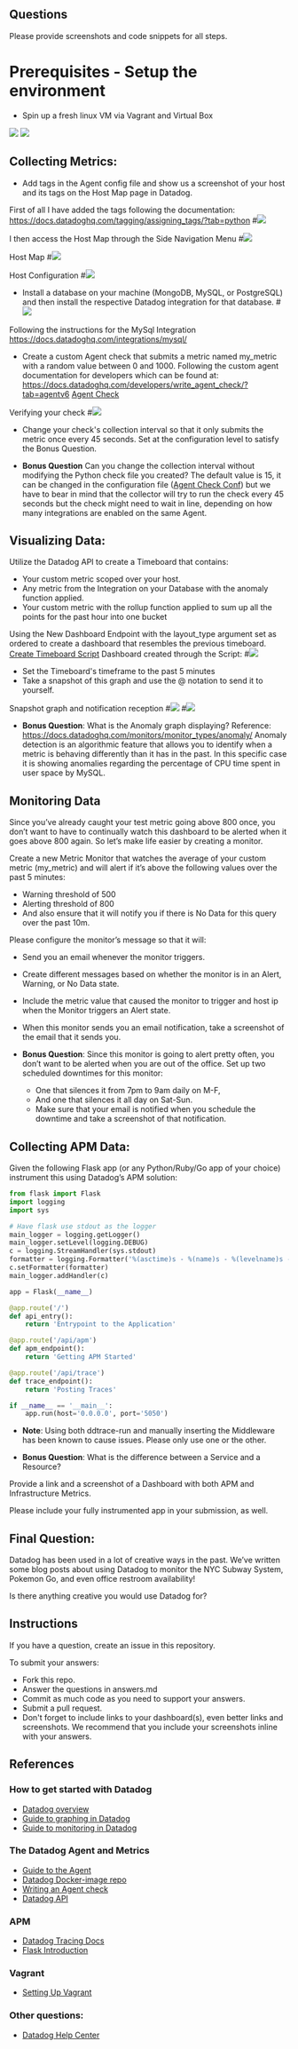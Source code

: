 ## Questions

Please provide screenshots and code snippets for all steps.

# Prerequisites - Setup the environment

 - Spin up a fresh linux VM via Vagrant and Virtual Box
 
 ![](img/env_setup.png)
<img src="img/env_setup.png">


## Collecting Metrics:

* Add tags in the Agent config file and show us a screenshot of your host and its tags on the Host Map page in Datadog.

First of all I have added the tags following the documentation: https://docs.datadoghq.com/tagging/assigning_tags/?tab=python
#![](img/{tags_config_file.png})

I then access the Host Map through the Side Navigation Menu
#![](img/{infrastructure_host_map.png})

Host Map
#![](img/{host_map.png})

Host Configuration
#![](img/{host.png})

* Install a database on your machine (MongoDB, MySQL, or PostgreSQL) and then install the respective Datadog integration for that database.
#![](img/{mysql_vagrant.png})

Following the instructions for the MySql Integration
https://docs.datadoghq.com/integrations/mysql/


* Create a custom Agent check that submits a metric named my_metric with a random value between 0 and 1000.
Following the custom agent documentation for developers which can be found at: https://docs.datadoghq.com/developers/write_agent_check/?tab=agentv6
[Agent Check](my_metric.py)

Verifying your check
#![](img/{agent_verify.png})


* Change your check's collection interval so that it only submits the metric once every 45 seconds.
Set at the configuration level to satisfy the Bonus Question.

* **Bonus Question** Can you change the collection interval without modifying the Python check file you created?
The default value is 15, it can be changed in the configuration file ([Agent Check Conf](my_metric.yaml)) but we have to bear in mind that the collector will try to run the check every 45 seconds but the check might need to wait in line, depending on how many integrations are enabled on the same Agent. 

## Visualizing Data:

Utilize the Datadog API to create a Timeboard that contains:

* Your custom metric scoped over your host.
* Any metric from the Integration on your Database with the anomaly function applied.
* Your custom metric with the rollup function applied to sum up all the points for the past hour into one bucket

Using the New Dashboard Endpoint with the layout_type argument set as ordered to create a dashboard that resembles the previous timeboard.
[Create Timeboard Script](create_timeboard.py)
Dashboard created through the Script:
#![](img/{dashboard.png})

* Set the Timeboard's timeframe to the past 5 minutes
* Take a snapshot of this graph and use the @ notation to send it to yourself.

Snapshot graph and notification reception
#![](img/{snapshot.png})
#![](img/{notification.png})

* **Bonus Question**: What is the Anomaly graph displaying?
Reference: https://docs.datadoghq.com/monitors/monitor_types/anomaly/
Anomaly detection is an algorithmic feature that allows you to identify when a metric is behaving differently than it has in the past. In this specific case it is showing anomalies regarding the percentage of CPU time spent in user space by MySQL.


## Monitoring Data

Since you’ve already caught your test metric going above 800 once, you don’t want to have to continually watch this dashboard to be alerted when it goes above 800 again. So let’s make life easier by creating a monitor.

Create a new Metric Monitor that watches the average of your custom metric (my_metric) and will alert if it’s above the following values over the past 5 minutes:

* Warning threshold of 500
* Alerting threshold of 800
* And also ensure that it will notify you if there is No Data for this query over the past 10m.

Please configure the monitor’s message so that it will:

* Send you an email whenever the monitor triggers.
* Create different messages based on whether the monitor is in an Alert, Warning, or No Data state.
* Include the metric value that caused the monitor to trigger and host ip when the Monitor triggers an Alert state.
* When this monitor sends you an email notification, take a screenshot of the email that it sends you.

* **Bonus Question**: Since this monitor is going to alert pretty often, you don’t want to be alerted when you are out of the office. Set up two scheduled downtimes for this monitor:

  * One that silences it from 7pm to 9am daily on M-F,
  * And one that silences it all day on Sat-Sun.
  * Make sure that your email is notified when you schedule the downtime and take a screenshot of that notification.

## Collecting APM Data:

Given the following Flask app (or any Python/Ruby/Go app of your choice) instrument this using Datadog’s APM solution:

```python
from flask import Flask
import logging
import sys

# Have flask use stdout as the logger
main_logger = logging.getLogger()
main_logger.setLevel(logging.DEBUG)
c = logging.StreamHandler(sys.stdout)
formatter = logging.Formatter('%(asctime)s - %(name)s - %(levelname)s - %(message)s')
c.setFormatter(formatter)
main_logger.addHandler(c)

app = Flask(__name__)

@app.route('/')
def api_entry():
    return 'Entrypoint to the Application'

@app.route('/api/apm')
def apm_endpoint():
    return 'Getting APM Started'

@app.route('/api/trace')
def trace_endpoint():
    return 'Posting Traces'

if __name__ == '__main__':
    app.run(host='0.0.0.0', port='5050')
```

* **Note**: Using both ddtrace-run and manually inserting the Middleware has been known to cause issues. Please only use one or the other.

* **Bonus Question**: What is the difference between a Service and a Resource?

Provide a link and a screenshot of a Dashboard with both APM and Infrastructure Metrics.

Please include your fully instrumented app in your submission, as well.

## Final Question:

Datadog has been used in a lot of creative ways in the past. We’ve written some blog posts about using Datadog to monitor the NYC Subway System, Pokemon Go, and even office restroom availability!

Is there anything creative you would use Datadog for?

## Instructions

If you have a question, create an issue in this repository.

To submit your answers:

* Fork this repo.
* Answer the questions in answers.md
* Commit as much code as you need to support your answers.
* Submit a pull request.
* Don't forget to include links to your dashboard(s), even better links and screenshots. We recommend that you include your screenshots inline with your answers.

## References

### How to get started with Datadog

* [Datadog overview](https://docs.datadoghq.com/)
* [Guide to graphing in Datadog](https://docs.datadoghq.com/graphing/)
* [Guide to monitoring in Datadog](https://docs.datadoghq.com/monitors/)

### The Datadog Agent and Metrics

* [Guide to the Agent](https://docs.datadoghq.com/agent/)
* [Datadog Docker-image repo](https://hub.docker.com/r/datadog/docker-dd-agent/)
* [Writing an Agent check](https://docs.datadoghq.com/developers/write_agent_check/)
* [Datadog API](https://docs.datadoghq.com/api/)

### APM

* [Datadog Tracing Docs](https://docs.datadoghq.com/tracing)
* [Flask Introduction](http://flask.pocoo.org/docs/0.12/quickstart/)

### Vagrant

* [Setting Up Vagrant](https://www.vagrantup.com/intro/getting-started/)

### Other questions:

* [Datadog Help Center](https://help.datadoghq.com/hc/en-us)
